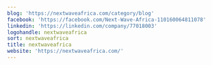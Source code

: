 ```yaml
---
blog: 'https://nextwaveafrica.com/category/blog'
facebook: 'https://facebook.com/Next-Wave-Africa-110160064811078'
linkedin: 'https://linkedin.com/company/77018003'
logohandle: nextwaveafrica
sort: nextwaveafrica
title: nextwaveafrica
website: 'https://nextwaveafrica.com/'
---
```

